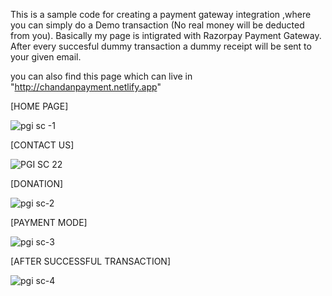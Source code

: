 This is a sample code for creating a payment gateway integration ,where you can simply do a Demo transaction (No real money will be deducted from you). 
Basically my page is intigrated with Razorpay Payment Gateway. After every succesful dummy transaction a dummy receipt will be sent to your given email.

you can also find this page which can live in "http://chandanpayment.netlify.app"


[HOME PAGE]

![pgi sc -1](https://user-images.githubusercontent.com/118713072/208579174-93068e44-008a-4f6f-ab10-0cfeca2f5a55.PNG)

[CONTACT US]

![PGI SC 22](https://user-images.githubusercontent.com/118713072/208579356-dc915834-d3b5-458b-bed4-8dec8226b5aa.PNG)

[DONATION]

![pgi sc-2](https://user-images.githubusercontent.com/118713072/208579521-4bfc6bc8-7e19-4241-b746-466ff039c4eb.PNG)

[PAYMENT MODE]

![pgi sc-3](https://user-images.githubusercontent.com/118713072/208579833-e2161ba2-4d0e-4d9d-94c7-7bb5558cb2ff.PNG)

[AFTER SUCCESSFUL TRANSACTION]

![pgi sc-4](https://user-images.githubusercontent.com/118713072/208580048-b71a9ab0-bd04-457a-a92e-4eb98f0cfabc.PNG)
